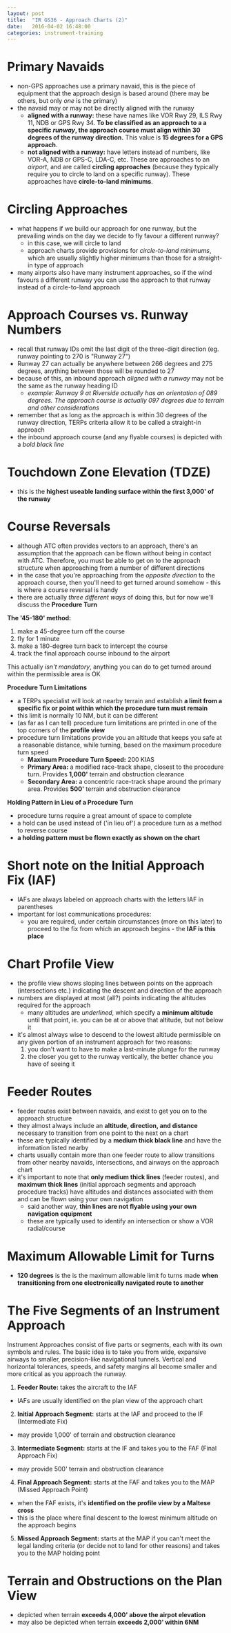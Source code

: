 ```yaml
---
layout: post
title:  "IR GS36 - Approach Charts (2)"
date:   2016-04-02 16:48:00
categories: instrument-training
---
```


# Primary Navaids

 - non-GPS approaches use a primary navaid, this is the piece of equipment that the approach design is based around (there may be others, but only *one* is the primary)
 - the navaid may or may not be directly aligned with the runway
   - **aligned with a runway:** these have names like VOR Rwy 29, ILS Rwy 11, NDB or GPS Rwy 34. **To be classified as an approach to a a specific *runway*, the approach course must align within 30 degrees of the runway direction.** This value is **15 degrees for a GPS approach**.
   - **not aligned with a runway:** have letters instead of numbers, like VOR-A, NDB or GPS-C, LDA-C, etc. These are approaches to an *airport*, and are called **circling approaches** (because they typically require you to circle to land on a specific runway). These approaches have **circle-to-land minimums**.

# Circling Approaches

 - what happens if we build our approach for one runway, but the prevailing winds on the day we decide to fly favour a different runway?
   - in this case, we will circle to land
   - approach charts provide provisions for *circle-to-land minimums*, which are usually slightly higher minimums than those for a straight-in type of approach
 - many airports also have many instrument approaches, so if the wind favours a different runway you can use the approach to that runway instead of a circle-to-land approach

# Approach Courses vs. Runway Numbers

 - recall that runway IDs omit the last digit of the three-digit direction (eg. runway pointing to 270 is "Runway 27")
 - Runway 27 can actually be anywhere between 266 degrees and 275 degrees, anything between those will be rounded to 27
 - because of this, an inbound approach *aligned with a runway* may not be the same as the runway heading ID
   - *example: Runway 9 at Riverside actually has an orientation of 089 degrees. The approach course is actually 097 degrees due to terrain and other considerations*
 - remember that as long as the approach is within 30 degrees of the runway direction, TERPs criteria allow it to be called a straight-in approach
 - the inbound approach course (and any flyable courses) is depicted with a *bold black line*

# Touchdown Zone Elevation (TDZE)

 - this is the **highest useable landing surface within the first 3,000' of the runway**

# Course Reversals

 - although ATC often provides vectors to an approach, there's an assumption that the approach can be flown without being in contact with ATC. Therefore, you must be able to get on to the approach structure when approaching from a number of different directions
 - in the case that you're approaching from the *opposite direction* to the approach course, then you'll need to get turned around somehow - this is where a course reversal is handy
 - there are actually *three different ways* of doing this, but for now we'll discuss the **Procedure Turn**

**The '45-180' method:**

 1. make a 45-degree turn off the course
 2. fly for 1 minute
 3. make a 180-degree turn back to intercept the course
 4. track the final approach course inbound to the airport

This actually *isn't mandatory*, anything you can do to get turned around within the permissible area is OK

**Procedure Turn Limitations**

 - a TERPs specialist will look at nearby terrain and establish **a limit from a specific fix or point within which the procedure turn must remain**
 - this limit is normally 10 NM, but it can be different
 - (as far as I can tell) procedure turn limitations are printed in one of the top corners of the **profile view**
 - procedure turn limitations provide you an altitude that keeps you safe at a reasonable distance, while turning, based on the maximum procedure turn speed
   - **Maximum Procedure Turn Speed:** 200 KIAS
   - **Primary Area:** a modified race-track shape, closest to the procedure turn. Provides **1,000'** terrain and obstruction clearance
   - **Secondary Area:** a concentric race-track shape around the primary area. Provides **500'** terrain and obstruction clearance

**Holding Pattern in Lieu of a Procedure Turn**

 - procedure turns require a great amount of space to complete
 - a hold can be used instead of ('in lieu of') a procedure turn as a method to reverse course
 - **a holding pattern must be flown exactly as shown on the chart**

# Short note on the Initial Approach Fix (IAF)

 - IAFs are always labeled on approach charts with the letters IAF in parentheses
 - important for lost communications procedures:
   - you are required, under certain circumstances (more on this later) to proceed to the fix from which an approach begins - the **IAF is this place**

# Chart Profile View

 - the profile view shows sloping lines between points on the approach (intersections etc.) indicating the descent and direction of the approach
 - numbers are displayed at most (all?) points indicating the altitudes required for the approach
   - many altitudes are *underlined*, which specify a **minimum altitude** until that point, ie. you can be at or above that altitude, but not below it
 - it's almost always wise to descend to the lowest altitude permissible on any given portion of an instrument approach for two reasons:
   1. you don't want to have to make a last-minute plunge for the runway
   2. the closer you get to the runway vertically, the better chance you have of seeing it

# Feeder Routes

 - feeder routes exist between navaids, and exist to get you on to the approach structure
 - they almost always include an **altitude, direction, and distance** necessary to transition from one point to the next on a chart
 - these are typically identified by a **medium thick black line** and have the information listed nearby
 - charts usually contain more than one feeder route to allow transitions from other nearby navaids, intersections, and airways on the approach chart
 - it's important to note that **only medium thick lines** (feeder routes), and **maximum thick lines** (initial approach segments and approach procedure tracks) have altitudes and distances associated with them and can be flown using your own navigation
   - said another way, **thin lines are not flyable using your own navigation equipment**
   - these are typically used to identify an intersection or show a VOR radial/course

# Maximum Allowable Limit for Turns

 - **120 degrees** is the is the maximum allowable limit fo turns made **when transitioning from one electronically navigated route to another**

# The Five Segments of an Instrument Approach

Instrument Approaches consist of five parts or segments, each with its own symbols and rules. The basic idea is to take you from wide, expansive airways to smaller, precision-like navigational tunnels. Vertical and horizontal tolerances, speeds, and safety margins all become smaller and more critical as you approach the runway.

 1. **Feeder Route:** takes the aircraft to the IAF
   - IAFs are usually identified on the plan view of the approach chart
 2. **Initial Approach Segment:** starts at the IAF and proceed to the IF (Intermediate Fix)
   - may provide 1,000' of terrain and obstruction clearance
 3. **Intermediate Segment:** starts at the IF and takes you to the FAF (Final Approach Fix)
   - may provide 500' terrain and obstruction clearance
 4. **Final Approach Segment:** starts at the FAF and takes you to the MAP (Missed Approach Point)
   - when the FAF exists, it's **identified on the profile view by a Maltese cross**
   - this is the place where final descent to the lowest minimum altitude on the approach begins
 5. **Missed Approach Segment:** starts at the MAP if you can't meet the legal landing criteria (or decide not to land for other reasons) and takes you to the MAP holding point

# Terrain and Obstructions on the Plan View

 - depicted when terrain **exceeds 4,000' above the airpot elevation**
 - may also be depicted when terrain **exceeds 2,000' within 6NM**

